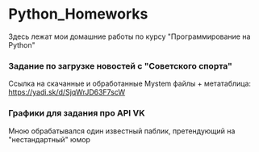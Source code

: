 # Python_Homeworks
Здесь лежат мои домашние работы по курсу "Программирование на Python"

### Задание по загрузке новостей с "Советского спорта"
Ссылка на скачанные и обработанные Mystem файлы + метатаблица: https://yadi.sk/d/SjqWrJD63F7scW


### Графики для задания про API VK
Мною обрабатывался один известный паблик, претендующий на "нестандартный" юмор
